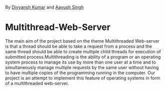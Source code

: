 By [Divyansh Kumar](https://github.com/jordandivyansh) and [Aayush Singh](https://github.com/aayushishere)
# Multithread-Web-Server
The main aim of the project based on the theme Multithreaded Web-server is that a thread should be able to take a request from a process and the same thread should be able to create multiple child threads for execution of submitted process.Multithreading is the ability of a program or an operating system process to manage its use by more than one user at a time and to simultaneously manage multiple requests by the same user without having to have multiple copies of the programming running in the computer. Our project is an attempt to implement this feature of operating systems in form of a multithreaded web-server. 

